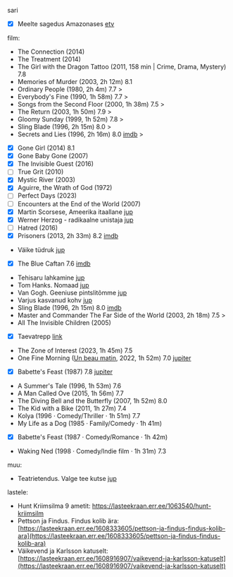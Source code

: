 
sari
- [x] Meelte sagedus Amazonases [etv](https://jupiter.err.ee/1098214/meelte-sagedus-amazonases)

film:
- The Connection (2014)
- The Treatment (2014)
- The Girl with the Dragon Tattoo (2011, 158 min | Crime, Drama, Mystery) 7.8
- Memories of Murder (2003, 2h 12m) 8.1 
- Ordinary People (1980, 2h 4m) 7.7 > 
- Everybody's Fine (1990, 1h 58m) 7.7 >
- Songs from the Second Floor (2000, 1h 38m) 7.5 >
-  The Return (2003, 1h 50m) 7.9 >
- Gloomy Sunday (1999, 1h 52m) 7.8 >
- Sling Blade (1996, 2h 15m) 8.0 >
- Secrets and Lies (1996, 2h 16m) 8.0 [imdb](https://www.imdb.com/title/tt0117589/) > 
- [x] Gone Girl (2014) 8.1
- [x] Gone Baby Gone (2007)
- [x] The Invisible Guest (2016)
- [ ] True Grit (2010)
- [x] Mystic River (2003)
- [x] Aguirre, the Wrath of God (1972)
- [ ] Perfect Days (2023)
- [ ] Encounters at the End of the World (2007)
- [x] Martin Scorsese, Ameerika itaallane [jup](https://jupiter.err.ee/1609261427/martin-scorsese-ameerika-itaallane)
- [x] Werner Herzog - radikaalne unistaja [jup](https://jupiter.err.ee/1609268147/werner-herzog-radikaalne-unistaja)
- [ ] Hatred (2016)
- [x] Prisoners (2013, 2h 33m) 8.2 [imdb](https://www.imdb.com/title/tt1392214/)
- Väike tüdruk [jup](https://jupiter.err.ee/1608550393/vaike-tudruk) 
- [x] The Blue Caftan 7.6 [imdb](https://www.imdb.com/title/tt17679584/?ref_=tt_sims_tt_t_2)
- Tehisaru lahkamine [jup](https://jupiter.err.ee/1609294583/tehisaru-lahkamine)
- Tom Hanks. Nomaad [jup](https://jupiter.err.ee/1609264499/tom-hanks-nomaad)
- Van Gogh. Geeniuse pintslitõmme [jup](https://jupiter.err.ee/1609141970/van-gogh-geeniuse-pintslitomme)
- Varjus kasvanud kohv [jup](https://jupiter.err.ee/1608381272/varjus-kasvanud-kohv)
- Sling Blade (1996, 2h 15m) 8.0 [imdb](https://www.imdb.com/title/tt0117666/)
- Master and Commander The Far Side of the World (2003, 2h 18m) 7.5 >
- All The Invisible Children (2005)
- [x] Taevatrepp [link](https://etv.err.ee/1609282241/taevatrepp)
- The Zone of Interest (2023, 1h 45m) 7.5
- One Fine Morning ([Un beau matin](https://www.imdb.com/title/tt13482828/), 2022, 1h 52m) 7.0  [jupiter](https://jupiter.err.ee/1609275194/uks-ilus-hommik)
- [x] Babette's Feast (1987) 7.8 [jupiter](https://jupiter.err.ee/1608895877/babette-i-pidusook)
- A Summer's Tale (1996, 1h 53m) 7.6
- A Man Called Ove (2015, 1h 56m) 7.7
- The Diving Bell and the Butterfly (2007, 1h 52m) 8.0
- The Kid with a Bike (2011, 1h 27m) 7.4
- Kolya (1996 ‧ Comedy/Thriller ‧ 1h 51m) 7.7
- My Life as a Dog (1985 ‧ Family/Comedy ‧ 1h 41m)
- [x] Babette's Feast (1987 ‧ Comedy/Romance ‧ 1h 42m)
- Waking Ned (1998 ‧ Comedy/Indie film ‧ 1h 31m) 7.3

muu:
- Teatrietendus. Valge tee kutse [jup](https://jupiter.err.ee/1608097507/teatrietendus-valge-tee-kutse)

lastele:
- Hunt Kriimsilma 9 ametit: https://lasteekraan.err.ee/1063540/hunt-kriimsilm
- Pettson ja Findus. Findus kolib ära: [https://lasteekraan.err.ee/1608333605/pettson-ja-findus-findus-kolib-ara](https://lasteekraan.err.ee/1608333605/pettson-ja-findus-findus-kolib-ara)
- Väikevend ja Karlsson katuselt: [https://lasteekraan.err.ee/1608916907/vaikevend-ja-karlsson-katuselt](https://lasteekraan.err.ee/1608916907/vaikevend-ja-karlsson-katuselt)

